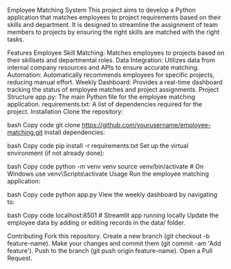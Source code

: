
Employee Matching System
This project aims to develop a Python application that matches employees to project requirements based on their skills and department. It is designed to streamline the assignment of team members to projects by ensuring the right skills are matched with the right tasks.

Features
Employee Skill Matching: Matches employees to projects based on their skillsets and departmental roles.
Data Integration: Utilizes data from internal company resources and APIs to ensure accurate matching.
Automation: Automatically recommends employees for specific projects, reducing manual effort.
Weekly Dashboard: Provides a real-time dashboard tracking the status of employee matches and project assignments.
Project Structure
app.py: The main Python file for the employee matching application.
requirements.txt: A list of dependencies required for the project.
Installation
Clone the repository:

bash
Copy code
git clone https://github.com/yourusername/employee-matching.git
Install dependencies:

bash
Copy code
pip install -r requirements.txt
Set up the virtual environment (if not already done):

bash
Copy code
python -m venv venv
source venv/bin/activate  # On Windows use venv\Scripts\activate
Usage
Run the employee matching application:

bash
Copy code
python app.py
View the weekly dashboard by navigating to:

bash
Copy code
localhost:8501  # Streamlit app running locally
Update the employee data by adding or editing records in the data/ folder.

Contributing
Fork this repository.
Create a new branch (git checkout -b feature-name).
Make your changes and commit them (git commit -am 'Add feature').
Push to the branch (git push origin feature-name).
Open a Pull Request.
